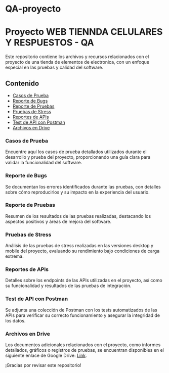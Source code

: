 # QA-proyecto

# Proyecto WEB TIENNDA CELULARES Y RESPUESTOS - QA

Este repositorio contiene los archivos y recursos relacionados con el proyecto de una tienda de elementos de electronica, con un enfoque especial en las pruebas y calidad del software.

## Contenido

- [Casos de Prueba](#casos-de-prueba)
- [Reporte de Bugs](#reporte-de-bugs)
- [Reporte de Pruebas](#reporte-de-pruebas)
- [Pruebas de Stress](#pruebas-de-stress)
- [Reportes de APIs](#reportes-de-apis)
- [Test de API con Postman](#test-de-api-con-postman)
- [Archivos en Drive](#archivos-en-drive)

### Casos de Prueba

Encuentre aquí los casos de prueba detallados utilizados durante el desarrollo y prueba del proyecto, proporcionando una guía clara para validar la funcionalidad del software.

### Reporte de Bugs

Se documentan los errores identificados durante las pruebas, con detalles sobre cómo reproducirlos y su impacto en la experiencia del usuario.

### Reporte de Pruebas

Resumen de los resultados de las pruebas realizadas, destacando los aspectos positivos y áreas de mejora del software.

### Pruebas de Stress

Análisis de las pruebas de stress realizadas en las versiones desktop y mobile del proyecto, evaluando su rendimiento bajo condiciones de carga extrema.

### Reportes de APIs

Detalles sobre los endpoints de las APIs utilizadas en el proyecto, así como su funcionalidad y resultados de las pruebas de integración.

### Test de API con Postman

Se adjunta una colección de Postman con los tests automatizados de las APIs para verificar su correcto funcionamiento y asegurar la integridad de los datos.

### Archivos en Drive

Los documentos adicionales relacionados con el proyecto, como informes detallados, gráficos o registros de pruebas, se encuentran disponibles en el siguiente enlace de Google Drive: [Link](https://drive.google.com/drive/folders/1T0J0LUw5kNulCt5qlf5a8cyUwV1TWuR2?usp=sharing).

¡Gracias por revisar este repositorio!

